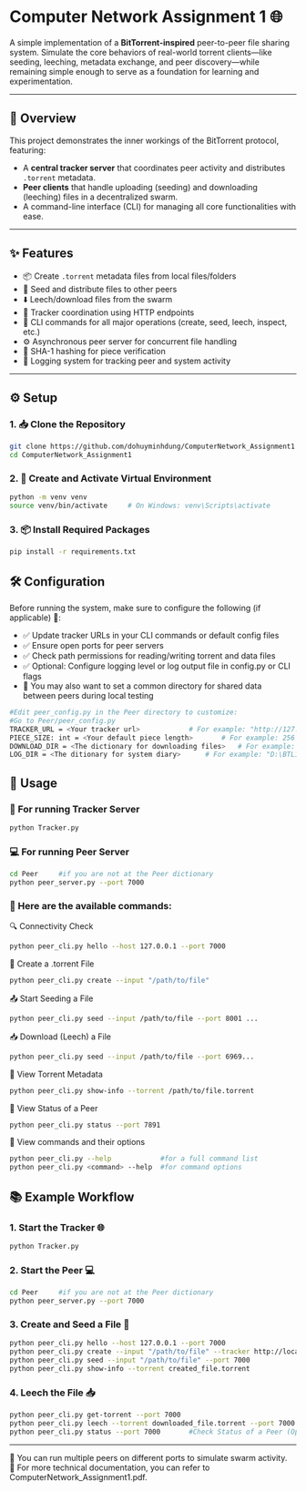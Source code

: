 # Computer Network Assignment 1 🌐
A simple implementation of a **BitTorrent-inspired** peer-to-peer file sharing system. Simulate the core behaviors of real-world torrent clients—like seeding, leeching, metadata exchange, and peer discovery—while remaining simple enough to serve as a foundation for learning and experimentation.

---
## 📌 Overview
This project demonstrates the inner workings of the BitTorrent protocol, featuring:
- A **central tracker server** that coordinates peer activity and distributes `.torrent` metadata.
- **Peer clients** that handle uploading (seeding) and downloading (leeching) files in a decentralized swarm.
- A command-line interface (CLI) for managing all core functionalities with ease.
--- 

## ✨ Features
- 📦 Create `.torrent` metadata files from local files/folders  
- 🚀 Seed and distribute files to other peers  
- ⬇️ Leech/download files from the swarm  
- 🔁 Tracker coordination using HTTP endpoints  
- 🔧 CLI commands for all major operations (create, seed, leech, inspect, etc.)  
- ⚙️ Asynchronous peer server for concurrent file handling  
- 🧠 SHA-1 hashing for piece verification  
- 📝 Logging system for tracking peer and system activity
---

## ⚙️ Setup
### 1. 📥 Clone the Repository
```bash
git clone https://github.com/dohuyminhdung/ComputerNetwork_Assignment1
cd ComputerNetwork_Assignment1
```
### 2. 🐍 Create and Activate Virtual Environment
```bash
python -m venv venv
source venv/bin/activate     # On Windows: venv\Scripts\activate
```
### 3. 📦 Install Required Packages
```bash
pip install -r requirements.txt
```

## 🛠️ Configuration
Before running the system, make sure to configure the following (if applicable) 🚀:
- ✅ Update tracker URLs in your CLI commands or default config files  
- ✅ Ensure open ports for peer servers   
- ✅ Check path permissions for reading/writing torrent and data files  
- ✅ Optional: Configure logging level or log output file in config.py or CLI flags  
- 📁 You may also want to set a common directory for shared data between peers during local testing  
```bash
#Edit peer_config.py in the Peer directory to customize:
#Go to Peer/peer_config.py
TRACKER_URL = <Your tracker url> 			# For example: "http://127.0.0.1:8000"
PIECE_SIZE: int = <Your default piece length>		# For example: 256 * 1024 (256KB)
DOWNLOAD_DIR = <The dictionary for downloading files>	# For example: "C:\BitTorrent\download"
LOG_DIR = <The ditionary for system diary>		# For example: "D:\BTL1\p2pFileSharingApp" 
```

## 🚀 Usage
### 🤖 For running Tracker Server
```bash
python Tracker.py
```
### 💻 For running Peer Server
```bash
cd Peer		#if you are not at the Peer dictionary
python peer_server.py --port 7000
```
### 🚀 Here are the available commands:
🔍 Connectivity Check
```bash
python peer_cli.py hello --host 127.0.0.1 --port 7000
```
🧬 Create a .torrent File
```bash
python peer_cli.py create --input "/path/to/file"
```
📤 Start Seeding a File
```bash
python peer_cli.py seed --input /path/to/file --port 8001 ...
```
📥 Download (Leech) a File
```bash
python peer_cli.py seed --input /path/to/file --port 6969...
```
🧾 View Torrent Metadata
```bash
python peer_cli.py show-info --torrent /path/to/file.torrent
```
📑 View Status of a Peer
```bash
python peer_cli.py status --port 7891
```
🔧 View commands and their options
```bash
python peer_cli.py --help            #for a full command list
python peer_cli.py <command> --help  #for command options   
```

## 📚 Example Workflow
### 1. Start the Tracker 🌐 
```bash
python Tracker.py
```
### 2. Start the Peer 💻
```bash
cd Peer		#if you are not at the Peer dictionary
python peer_server.py --port 7000
```
### 3. Create and Seed a File 🧬
```bash
python peer_cli.py hello --host 127.0.0.1 --port 7000					#Check the Peer is running or not (Optional)
python peer_cli.py create --input "/path/to/file" --tracker http://localhost:port ...	#Create .torrent file (Optional, seed can automatically create it)
python peer_cli.py seed --input "/path/to/file" --port 7000
python peer_cli.py show-info --torrent created_file.torrent				#view the medata file (Optional)
```
### 4. Leech the File 📥
```bash
python peer_cli.py get-torrent --port 7000
python peer_cli.py leech --torrent downloaded_file.torrent --port 7000
python peer_cli.py status --port 7000		#Check Status of a Peer (Optional)
```
---
🧪 You can run multiple peers on different ports to simulate swarm activity.  
🚧 For more technical documentation, you can refer to ComputerNetwork_Assignment1.pdf.  
